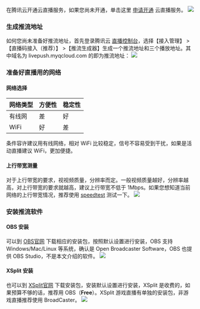 在腾讯云开通云直播服务，如果您尚未开通，单击这里 [申请开通](https://console.cloud.tencent.com/live) 云直播服务。
![](https://mc.qcloudimg.com/static/img/2176e9772545f1ea134627abce9adf99/image.png)

### 生成推流地址
如何您尚未准备好推流地址，首先登录腾讯云 [直播控制台](https://console.cloud.tencent.com/live)，选择【接入管理】 > 【直播码接入（推荐）】 >【推流生成器】生成一个推流地址和三个播放地址。其中域名为 livepush.myqcloud.com 的即为推流地址：
![](https://mc.qcloudimg.com/static/img/0f6ef47809b0d98ff0beb3c6fb4bfbaa/image.png)

### 准备好直播用的网络
#### 网络选择

|网络类型|方便性|稳定性|
|--|--|--|
|有线网|差|好|
|WiFi|好|差|
条件容许建议用有线网络，相对 WiFi 比较稳定，信号不容易受到干扰，如果是活动直播建议 WiFi，更加便捷。

#### 上行带宽测量
对于上行带宽的要求，视视频质量，分辨率而定。一般视频质量越好，分辨率越高，对上行带宽的要求就越高，建议上行带宽不低于 1Mbps。如果您想知道当前网络的上行带宽情况，推荐使用 [speedtest](http://www.speedtest.net/) 测试一下。
![](https://mc.qcloudimg.com/static/img/b5724af9873220c395e295894205e4ad/image.png)

### 安装推流软件
#### OBS 安装
可以到 [OBS官网](https://obsproject.com/download) 下载相应的安装包，按照默认设置进行安装，OBS 支持 Windows/Mac/Linux 等系统，确认是 Open Broadcaster Software，OBS 也提供 OBS Studio，不是本文介绍的软件。
![](https://mc.qcloudimg.com/static/img/dcbb929e364b1d8e80c04e326a756a26/image.png)

#### XSplit 安装
也可以到 [XSplit官网](https://www.xsplit.com/zh_cn/) 下载安装包，安装默认设置进行安装，XSplit 是收费的，如果预算不够的话，推荐用 OBS（**Free**）。XSplit 游戏直播有单独的安装包，非游戏直播推荐使用 BroadCaster。
![](https://mc.qcloudimg.com/static/img/18c47cb7646e189acc168e6a5e8e4714/image.png)